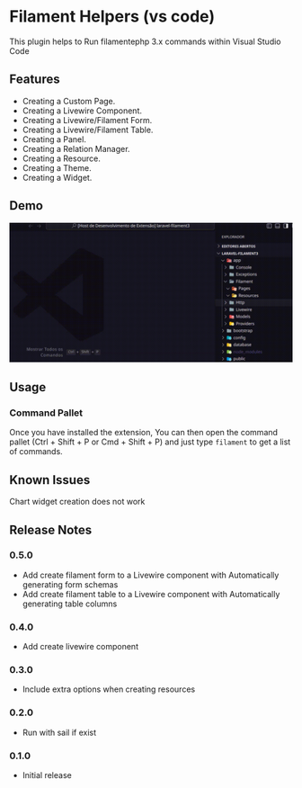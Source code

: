 # Filament Helpers (vs code)

This plugin helps to Run filamentephp 3.x commands within Visual Studio Code

## Features

- Creating a Custom Page.
- Creating a Livewire Component.
- Creating a Livewire/Filament Form.
- Creating a Livewire/Filament Table.
- Creating a Panel.
- Creating a Relation Manager.
- Creating a Resource.
- Creating a Theme.
- Creating a Widget.

## Demo

![demo](assets/demo.gif)

## Usage

### Command Pallet

Once you have installed the extension, You can then open the command pallet (Ctrl + Shift + P or Cmd + Shift + P) and
just type `filament` to get a list of commands.

## Known Issues

Chart widget creation does not work

## Release Notes

### 0.5.0

- Add create filament form to a Livewire component with Automatically generating form schemas
- Add create filament table to a Livewire component with Automatically generating table columns

### 0.4.0

- Add create livewire component

### 0.3.0

- Include extra options when creating resources

### 0.2.0

- Run with sail if exist

### 0.1.0

- Initial release

